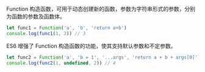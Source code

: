 
Function 构造函数，可用于动态创建新的函数，参数为字符串形式的参数，分别为函数的参数及函数体。

```js
let func1 = Function('a', 'b', 'return a+b')
console.log(func1(1, 2)) // 3
```

ES6 增强了 Function 构造函数的功能，使其支持默认参数和不定参数。

```js
let func2 = Function('a', 'b = 1', '...args', 'return a + b + args[0]')
console.log(func2(1, undefined, 2)) // 4
```
